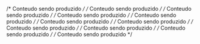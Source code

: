 /* Conteudo sendo produzido */
/* Conteudo sendo produzido */
/* Conteudo sendo produzido */
/* Conteudo sendo produzido */
/* Conteudo sendo produzido */
/* Conteudo sendo produzido */
/* Conteudo sendo produzido */
/* Conteudo sendo produzido */
/* Conteudo sendo produzido */
/* Conteudo sendo produzido */
/* Conteudo sendo produzido */
